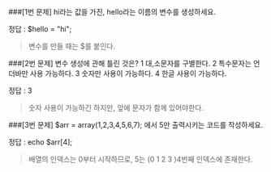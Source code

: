 
###[1번 문제]
hi라는 값을 가진, hello라는 이름의 변수를 생성하세요.

정답 : $hello = "hi";

> 변수를 만들 때는 $를 붙인다.



###[2번 문제]
변수 생성에 관해 틀린 것은?
1 대,소문자를 구별한다.
2 특수문자는 언더바만 사용 가능하다.
3 숫자만 사용이 가능하다.
4 한글 사용이 가능하다.

정답 : 3
> 숫자 사용이 가능하긴 하지만, 앞에 문자가 함께 있어야한다.



###[3번 문제]
$arr = array(1,2,3,4,5,6,7); 에서 5만 출력시키는 코드를 작성하세요.

정답 : echo $arr[4];
> 배열의 인덱스는 0부터 시작하므로, 5는 (0 1 2 3 )4번째 인덱스에 존재한다.